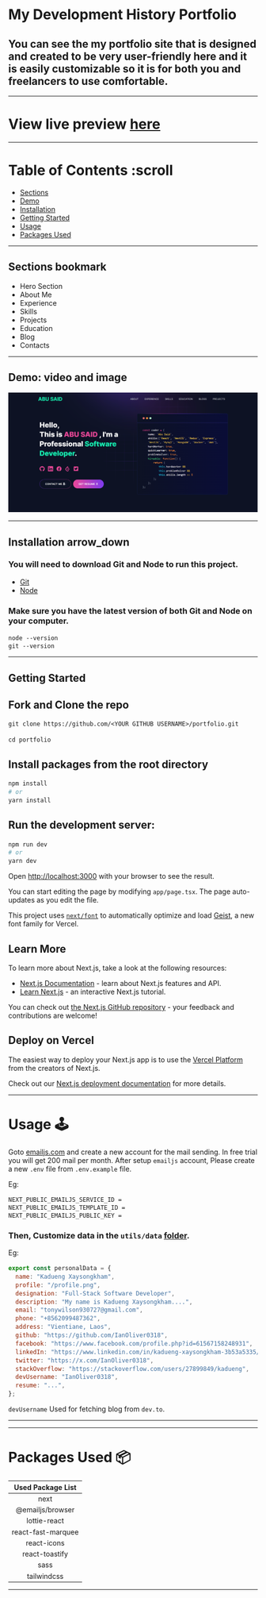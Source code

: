 # My Development History Portfolio
## You can see the my portfolio site that is designed and created to be very user-friendly here and it is easily customizable so it is for both you and freelancers to use comfortable.

---

# View live preview [here]()

---

# Table of Contents :scroll

- [Sections](##sections-bookmark)
- [Demo](#demo-video-and-image)
- [Installation](##installation-arrow_down)
- [Getting Started](#getting-started)
- [Usage](#usage-joystick)
- [Packages Used](#packages-used-package)

---

## Sections bookmark

- Hero Section
- About Me
- Experience
- Skills
- Projects
- Education
- Blog
- Contacts

--- 

## Demo: video and image
![](./public/image/screen.png)

---

## Installation arrow_down

### You will need to download Git and Node to run this project.

- [Git](https://git-scm.com/downloads)
- [Node](https://nodejs.org/en/download/)

### Make sure you have the latest version of both Git and Node on your computer.

```
node --version
git --version
```

---

## Getting Started

## Fork and Clone the repo

```
git clone https://github.com/<YOUR GITHUB USERNAME>/portfolio.git

cd portfolio
```

## Install packages from the root directory

```bash
npm install
# or
yarn install
```

## Run the development server:

```bash
npm run dev
# or
yarn dev
```

Open [http://localhost:3000](http://localhost:3000) with your browser to see the result.

You can start editing the page by modifying `app/page.tsx`. The page auto-updates as you edit the file.

This project uses [`next/font`](https://nextjs.org/docs/app/building-your-application/optimizing/fonts) to automatically optimize and load [Geist](https://vercel.com/font), a new font family for Vercel.

## Learn More

To learn more about Next.js, take a look at the following resources:

- [Next.js Documentation](https://nextjs.org/docs) - learn about Next.js features and API.
- [Learn Next.js](https://nextjs.org/learn) - an interactive Next.js tutorial.

You can check out [the Next.js GitHub repository](https://github.com/vercel/next.js) - your feedback and contributions are welcome!

## Deploy on Vercel

The easiest way to deploy your Next.js app is to use the [Vercel Platform](https://vercel.com/new?utm_medium=default-template&filter=next.js&utm_source=create-next-app&utm_campaign=create-next-app-readme) from the creators of Next.js.

Check out our [Next.js deployment documentation](https://nextjs.org/docs/app/building-your-application/deploying) for more details.

---

# Usage :joystick:

Goto [emailjs.com](https://www.emailjs.com/) and create a new account for the mail sending. In free trial you will get 200 mail per month. After setup `emailjs` account, Please create a new `.env` file from `.env.example` file.

Eg:

```env
NEXT_PUBLIC_EMAILJS_SERVICE_ID =
NEXT_PUBLIC_EMAILJS_TEMPLATE_ID =
NEXT_PUBLIC_EMAILJS_PUBLIC_KEY =
```

### Then, Customize data in the `utils/data` [folder](https://github.com/athenea0118/portfolio/tree/main/utils/data).

Eg:

```javascript
export const personalData = {
  name: "Kadueng Xaysongkham",
  profile: "/profile.png",
  designation: "Full-Stack Software Developer",
  description: "My name is Kadueng Xaysongkham....",
  email: "tonywilson930727@gmail.com",
  phone: "+8562099487362",
  address: "Vientiane, Laos",
  github: "https://github.com/IanOliver0318",
  facebook: "https://www.facebook.com/profile.php?id=61567158248931",
  linkedIn: "https://www.linkedin.com/in/kadueng-xaysongkham-3b53a5335//",
  twitter: "https://x.com/IanOliver0318",
  stackOverflow: "https://stackoverflow.com/users/27899849/kadueng",
  devUsername: "IanOliver0318",
  resume: "...",
};
```

`devUsername` Used for fetching blog from `dev.to`.

---

---

# Packages Used :package:

| Used Package List  |
| :----------------: |
|        next        |
|  @emailjs/browser  |
|    lottie-react    |
| react-fast-marquee |
|    react-icons     |
|   react-toastify   |
|        sass        |
|    tailwindcss     |

---
